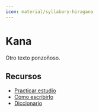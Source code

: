 ```yaml
---
icon: material/syllabary-hiragana
---
```



# Kana
Otro texto ponzoñoso.

## Recursos
- <a href="https://realkana.com/" target="_blank">Practicar estudio</a>
- <a href="https://en.wikibooks.org/wiki/Japanese/Kana/Lessons/Hiragana/Lesson_1" target="_blank">Cómo escribirlo</a>
- <a href="https://jisho.org/" target="_blank">Diccionario</a>

